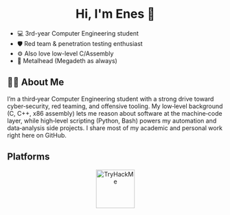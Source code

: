 <h1 align="center">Hi, I'm Enes 👋</h1>

- 💻 3rd-year Computer Engineering student
- 🛡️ Red team & penetration testing enthusiast
- ⚙️ Also love low-level C/Assembly 
- 🎸 Metalhead (Megadeth as always)

## 🧑‍💻 About Me

I’m a third‑year Computer Engineering student with a strong drive toward cyber‑security, red teaming, and offensive tooling. My low‑level background (C, C++, x86 assembly) lets me reason about software at the machine‑code layer, while high‑level scripting (Python, Bash) powers my automation and data‑analysis side projects. I share most of my academic and personal work right here on GitHub.

## Platforms

<p align="center">
  <a href="https://tryhackme.com/p/karmagedon" target="_blank">
    <img src="https://tryhackme-badges.s3.amazonaws.com/karmagedon.png"
         alt="TryHackMe" height="90">
  </a>
</p>
